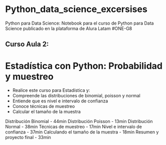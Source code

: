 # Python_data_science_excersises
Python para Data Science: Notebook para el curso de Python para Data Science publicado en la plataforma de Alura Latam #ONE-G8


## Curso Aula 2:
# Estadística con Python: Probabilidad y muestreo
- Realice este curso para Estadística y:
- Compreende las distribuciones de binomial, poisson y normal
- Entiende que es nivel e intervalo de confianza
- Conoce técnicas de muestreo
- Calcular el tamaño de la muestra

Distribución Binomial - 44min
Distribución Poisson - 13min
Distribución Normal - 38min
Técnicas de muestreo - 17min
Nivel e intervalo de confianza - 37min
Calculando el tamaño de la muestra - 18min
Resumen y proyecto final  - 33min
